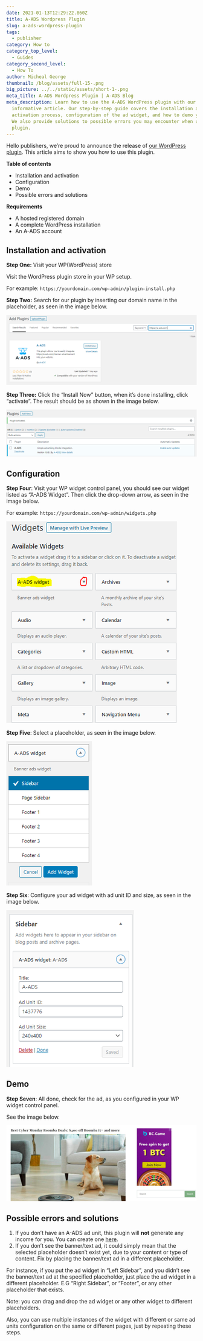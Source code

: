 ```yaml
---
date: 2021-01-13T12:29:22.860Z
title: A-ADS Wordpress Plugin
slug: a-ads-wordpress-plugin
tags:
  - publisher
category: How to
category_top_level:
  - Guides
category_second_level:
  - How To
author: Micheal George
thumbnail: /blog/assets/full-15-.png
big_picture: ../../static/assets/short-1-.png
meta_title: A-ADS Wordpress Plugin | A-ADS Blog
meta_description: Learn how to use the A-ADS WordPress plugin with our
  informative article. Our step-by-step guide covers the installation and
  activation process, configuration of the ad widget, and how to demo your ad.
  We also provide solutions to possible errors you may encounter when using the
  plugin.
---
```

Hello publishers, we’re proud to announce the release of [our WordPress plugin](https://wordpress.org/plugins/a-ads/). This article aims to show you how to use this plugin.

**Table of contents**

* Installation and activation
* Configuration
* Demo
* Possible errors and solutions

**Requirements**

* A hosted registered domain
* A complete WordPress installation
* An A-ADS account

## Installation and activation

**Step One:** Visit your WP(WordPress) store

Visit the WordPress plugin store in your WP setup.

For example: `https://yourdomain.com/wp-admin/plugin-install.php`

**Step Two:** Search for our plugin by inserting our domain name in the placeholder, as seen in the image below.

![A-ADS plugin on WordPress plugin store](../../static/assets/worpress-plugin-1.png "A-ADS plugin on WordPress plugin store")

**Step Three:** Click the “Install Now” button, when it’s done installing, click “activate”. The result should be as shown in the image below.

![WordPress activate A-ADS plugin](../../static/assets/worpress-plugin-2.png "WordPress activate A-ADS plugin")

## Configuration

**Step Four**: Visit your WP widget control panel, you should see our widget listed as “A-ADS Widget”. Then click the drop-down arrow, as seen in the image below.

For example: `https://yourdomain.com/wp-admin/widgets.php`

![A-ADS Wordpress widget activation](../../static/assets/worpress-plugin-3.png "A-ADS Wordpress widget activation")

**Step Five**: Select a placeholder, as seen in the image below.

![A-ADS Wordpress widget placement settings](../../static/assets/worpress-plugin-4.png "A-ADS Wordpress widget placement settings")

**Step Six**: Configure your ad widget with ad unit ID and size, as seen in the image below.

![A-ADS Wordpress widget settings](../../static/assets/worpress-plugin-5.png "A-ADS Wordpress widget settings")

## Demo

**Step Seven**: All done, check for the ad, as you configured in your WP widget control panel.

See the image below.

![A-ADS Wordpress widget demo](../../static/assets/worpress-plugin-6.jpg "A-ADS Wordpress widget demo")

## Possible errors and solutions

1. If you don’t have an A-ADS ad unit, this plugin will **not** generate any income for you. You can create one [here](https://a-ads.com/ad_units/new).
2. If you don’t see the banner/text ad, it could simply mean that the selected placeholder doesn’t exist yet, due to your content or type of content. Fix by placing the banner/text ad in a different placeholder.

For instance, if you put the ad widget in “Left Sidebar”, and you didn’t see the banner/text ad at the specified placeholder, just place the ad widget in a different placeholder. E.G “Right Sidebar”, or “Footer”, or any other placeholder that exists.

Note: you can drag and drop the ad widget or any other widget to different placeholders.

Also, you can use multiple instances of the widget with different or same ad units configuration on the same or different pages, just by repeating these steps.